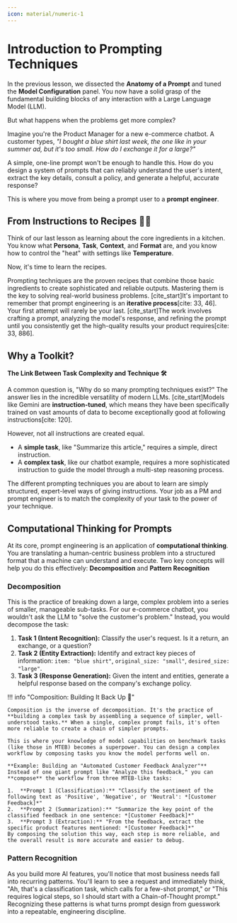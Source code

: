 ```yaml
---
icon: material/numeric-1
---
```


# Introduction to Prompting Techniques


In the previous lesson, we dissected the **Anatomy of a Prompt** and tuned the **Model Configuration** panel. You now have a solid grasp of the fundamental building blocks of any interaction with a Large Language Model (LLM).

But what happens when the problems get more complex?

Imagine you're the Product Manager for a new e-commerce chatbot. A customer types, *"I bought a blue shirt last week, the one like in your summer ad, but it's too small. How do I exchange it for a large?"*

A simple, one-line prompt won't be enough to handle this. How do you design a system of prompts that can reliably understand the user's intent, extract the key details, consult a policy, and generate a helpful, accurate response?

This is where you move from being a prompt user to a **prompt engineer**.


## From Instructions to Recipes 🧑‍🍳

Think of our last lesson as learning about the core ingredients in a kitchen. You know what **Persona**, **Task**, **Context**, and **Format** are, and you know how to control the "heat" with settings like **Temperature**.

Now, it's time to learn the recipes.

Prompting techniques are the proven recipes that combine those basic ingredients to create sophisticated and reliable outputs. Mastering them is the key to solving real-world business problems. [cite_start]It's important to remember that prompt engineering is an **iterative process**[cite: 33, 46]. Your first attempt will rarely be your last. [cite_start]The work involves crafting a prompt, analyzing the model's response, and refining the prompt until you consistently get the high-quality results your product requires[cite: 33, 886].

## Why a Toolkit? 
**The Link Between Task Complexity and Technique 🛠️**

A common question is, "Why do so many prompting techniques exist?" The answer lies in the incredible versatility of modern LLMs. [cite_start]Models like Gemini are **instruction-tuned**, which means they have been specifically trained on vast amounts of data to become exceptionally good at following instructions[cite: 120].

However, not all instructions are created equal.
* A **simple task**, like "Summarize this article," requires a simple, direct instruction.
* A **complex task**, like our chatbot example, requires a more sophisticated instruction to guide the model through a multi-step reasoning process.

The different prompting techniques you are about to learn are simply structured, expert-level ways of giving instructions. Your job as a PM and prompt engineer is to match the complexity of your task to the power of your technique.


## Computational Thinking for Prompts

At its core, prompt engineering is an application of **computational thinking**. You are translating a human-centric business problem into a structured format that a machine can understand and execute. Two key concepts will help you do this effectively: **Decomposition** and **Pattern Recognition**

### Decomposition 

This is the practice of breaking down a large, complex problem into a series of smaller, manageable sub-tasks. For our e-commerce chatbot, you wouldn't ask the LLM to "solve the customer's problem." Instead, you would decompose the task:

1.  **Task 1 (Intent Recognition):** Classify the user's request. Is it a return, an exchange, or a question?
2.  **Task 2 (Entity Extraction):** Identify and extract key pieces of information: `item: "blue shirt"`, `original_size: "small"`, `desired_size: "large"`.
3.  **Task 3 (Response Generation):** Given the intent and entities, generate a helpful response based on the company's exchange policy.

!!! info "Composition: Building It Back Up 🧩"

    Composition is the inverse of decomposition. It's the practice of **building a complex task by assembling a sequence of simpler, well-understood tasks.** When a single, complex prompt fails, it's often more reliable to create a chain of simpler prompts.

    This is where your knowledge of model capabilities on benchmark tasks (like those in MTEB) becomes a superpower. You can design a complex workflow by composing tasks you know the model performs well on.

    **Example: Building an "Automated Customer Feedback Analyzer"**
    Instead of one giant prompt like "Analyze this feedback," you can **compose** the workflow from three MTEB-like tasks:

    1.  **Prompt 1 (Classification):** "Classify the sentiment of the following text as 'Positive', 'Negative', or 'Neutral': *[Customer Feedback]*"
    2.  **Prompt 2 (Summarization):** "Summarize the key point of the classified feedback in one sentence: *[Customer Feedback]*"
    3.  **Prompt 3 (Extraction):** "From the feedback, extract the specific product features mentioned: *[Customer Feedback]*"
    By composing the solution this way, each step is more reliable, and the overall result is more accurate and easier to debug.

### Pattern Recognition

As you build more AI features, you'll notice that most business needs fall into recurring patterns. You'll learn to see a request and immediately think, "Ah, that's a classification task, which calls for a few-shot prompt," or "This requires logical steps, so I should start with a Chain-of-Thought prompt." Recognizing these patterns is what turns prompt design from guesswork into a repeatable, engineering discipline.